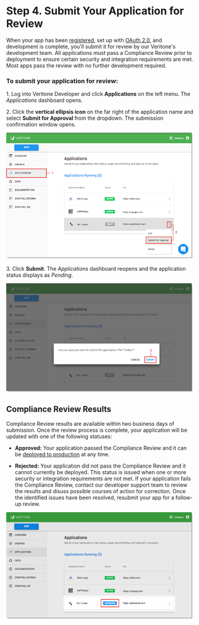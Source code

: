 # Step 4. Submit Your Application for Review

When your app has been [registered](/applications/quick-start/step-1), set up with [OAuth 2.0](/applications/oauth), and development is complete, you'll submit it for review by our Veritone's development team. All applications must pass a Compliance Review prior to deployment to ensure certain security and integration requirements are met. Most apps pass the review with no further development required. 

### To submit your application for review:

1\. Log into Veritone Developer and click **Applications** on the left menu. The _Applications_ dashboard opens.

2\. Click the **vertical ellipsis icon** on the far right of the application name and select **Submit for Approval** from the dropdown. The submission confirmation window opens.

![](App-QS-Step4-1.png)

3\. Click **Submit**. The *Applications* dashboard reopens and the application status displays as _Pending_.

![](App-QS-Step4-2.png)

## Compliance Review Results

Compliance Review results are available within two business days of submission. Once the review process is complete, your application will be updated with one of the following statuses: 

* **Approved:** Your application passed the Compliance Review and it can be [deployed to production](/applications/quick-start/step-5) at any time.

* **Rejected:** Your application did not pass the Compliance Review and it cannot currently be deployed. This status is issued when one or more security or integration requirements are not met. If your application fails the Compliance Review, contact our developer support team to review the results and disuss possible courses of action for correction. Once the identified issues have been resolved, resubmit your app for a follow-up review.

![](App-QS-Step4-3.png) 
